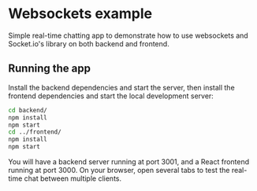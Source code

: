 # Websockets example

Simple real-time chatting app to demonstrate how to use websockets and Socket.io's library on both backend and frontend.

## Running the app

Install the backend dependencies and start the server, then install the frontend dependencies and start the local development server:
```bash
cd backend/
npm install
npm start
cd ../frontend/
npm install
npm start
```

You will have a backend server running at port 3001, and a React frontend running at port 3000. On your browser, open several tabs to test the real-time chat between multiple clients.